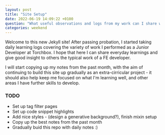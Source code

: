```yaml
---
layout: post
title: "Site Setup"
date: 2022-06-19 14:09:22 +0100
question: "What useful observations and logs from my work can I share with others?"
categories: weekend
---
```


Welcome to this new Jekyll site! After passing probation, I started taking daily learning logs covering the variety of work I performed as a Junior Developer at Torchbox. I hope that here I can share everyday learnings and give good insight to others the typical work of a FE developer.

I will start copying up my notes from the past month, with the aim of continuing to build this site up gradually as an extra-cirricular project - it should also help keep me focused on what I'm learning well, and other areas I have further skills to develop.

### TODO

- Set up tag filter pages
- Set up code snippet highlights
- Add nice styles - (design a generative background?), finish mixin setup
- Copy up the best notes from the past month
- Gradually buid this repo with daily notes :)
